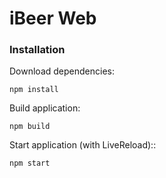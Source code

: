 # iBeer Web

### Installation

Download dependencies:

    npm install

Build application:

    npm build

Start application (with LiveReload)::

    npm start
